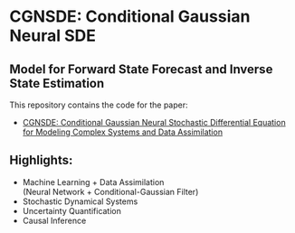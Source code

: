 # CGNSDE: Conditional Gaussian Neural SDE

## Model for Forward State Forecast and Inverse State Estimation

This repository contains the code for the paper:
- [CGNSDE: Conditional Gaussian Neural Stochastic Differential Equation for Modeling Complex Systems and Data Assimilation
](https://arxiv.org/abs/2404.06749)

## Highlights:
- Machine Learning + Data Assimilation  
 (Neural Network + Conditional-Gaussian Filter)
- Stochastic Dynamical Systems
- Uncertainty Quantification
- Causal Inference
